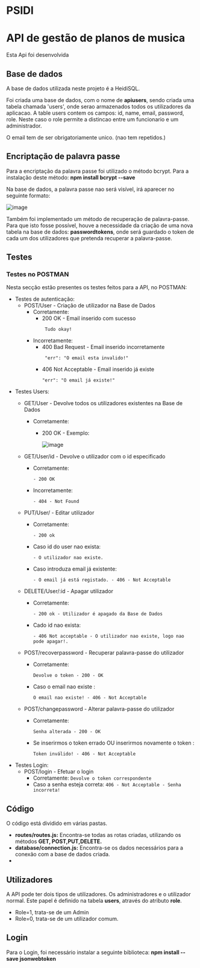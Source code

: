 # PSIDI
# API de gestão de planos de musica
Esta Api foi desenvolvida 




## Base de dados
A base de dados utilizada neste projeto é a HeidiSQL.

Foi criada uma base de dados, com o nome de **apiusers**, sendo criada uma tabela chamada 'users', onde serao armazenados todos os utilizadores da aplicacao.
A table users contem os campos: id, name, email, password, role.
Neste caso o role permite a distincao entre um funcionario e um administrador.

O email tem de ser obrigatoriamente unico. (nao tem repetidos.)

## Encriptação de palavra passe
Para a encriptação da palavra passe foi utilizado o método bcrypt. Para a instalação deste método: **npm install bcrypt --save**

Na base de dados, a palavra passe nao será visível, irá aparecer no seguinte formato:

![image](https://user-images.githubusercontent.com/119684676/207591221-3eb359e4-cac6-4b37-ba06-bb1a3d7bc15f.png)

Também foi implementado um método de recuperação de palavra-passe.
Para que isto fosse possível, houve a necessidade da criação de uma nova tabela na base de dados: **passwordtokens**, onde será guardado o token de cada um dos utilizadores que pretenda recuperar a palavra-passe. 
## Testes
### Testes no POSTMAN
Nesta secção estão presentes os testes feitos para a API, no POSTMAN: 

- Testes de autenticação:
    - POST/User - Criação de utilizador na Base de Dados
       - Corretamente: 
           - 200 OK - Email inserido com sucesso
             ```
              Tudo okay!
             ```
       - Incorretamente:  
           - 400 Bad Request - Email inserido incorretamente
             ```
              "err": "O email esta invalido!"
             ```
           - 406 Not Acceptable - Email inserido já existe
             ```
             "err": "O email já existe!"
             ````
- Testes Users:
   - GET/User - Devolve todos os utilizadores existentes na Base de Dados
      - Corretamente:
          - 200 OK - Exemplo: 

             ![image](https://user-images.githubusercontent.com/119684676/207619197-2ef79a56-a721-4a21-8c24-2ceab0261202.png)

  - GET/User/id - Devolve o utilizador com o id especificado
      -  Corretamente:
           ```
           - 200 OK
           ```
      - Incorretamente:
           ```
           - 404 - Not Found 
           ```
  - PUT/User/ - Editar utilizador
      - Corretamente:
          ```
          - 200 ok
          ```
       - Caso id do user nao exista:
          ```
          - O utilizador nao existe.
          ```
       - Caso introduza email já existente: 
          ```
          - O email já está registado. - 406 - Not Acceptable
          ```
  - DELETE/User/:id - Apagar utilizador
      - Corretamente:
          ```
          - 200 ok - Utilizador é apagado da Base de Dados
          ```
      - Cado id nao exista:
          ```
          - 406 Not acceptable - O utilizador nao existe, logo nao pode apagar!.
          ```
  - POST/recoverpassword - Recuperar palavra-passe do utilizador
      - Corretamente:
          ```
          Devolve o token - 200 - OK
          ```
      - Caso o email nao existe :
          ```
          O email nao existe! - 406 - Not Acceptable
          ```
  - POST/changepassword - Alterar palavra-passe do utilizador
      - Corretamente:
          ```
          Senha alterada - 200 - OK
          ```
      - Se inserirmos o token errado OU inserirmos novamente o token :
          ```
          Token inválido! - 406 - Not Acceptable
          ```
- Testes Login:
  - POST/login - Efetuar o login
    - Corretamente:
          ```
          Devolve o token correspondente
          ```
    - Caso a senha esteja correta:
          ```
          406 - Not Acceptable - Senha incorreta!
          ```

## Código
O código está dividido em várias pastas. 
 - **routes/routes.js:** Encontra-se todas as rotas criadas, utilizando os métodos **GET, POST,PUT,DELETE.**
 - **database/connection.js:** Encontra-se os dados necessários para a conexão com a base de dados criada. 
 -

## Utilizadores
A API pode ter dois tipos de utilizadores. Os administradores e o utilizador normal. 
Este papel é definido na tabela **users**, através do atributo **role**.
  
   - Role=1, trata-se de um Admin
   - Role=0, trata-se de um utilizador comum.

## Login
Para o Login, foi necessário instalar a seguinte biblioteca: **npm install --save jsonwebtoken**

